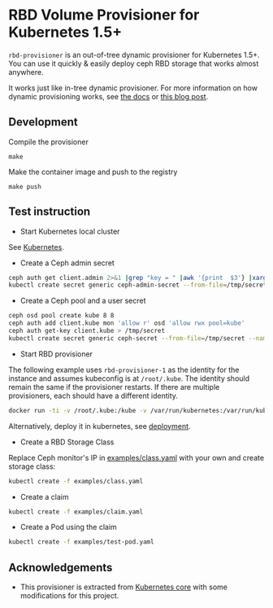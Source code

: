 # RBD Volume Provisioner for Kubernetes 1.5+

`rbd-provisioner` is an out-of-tree dynamic provisioner for Kubernetes 1.5+.
You can use it quickly & easily deploy ceph RBD storage that works almost
anywhere.

It works just like in-tree dynamic provisioner. For more information on how
dynamic provisioning works, see [the docs](http://kubernetes.io/docs/user-guide/persistent-volumes/)
or [this blog post](http://blog.kubernetes.io/2016/10/dynamic-provisioning-and-storage-in-kubernetes.html).

## Development

Compile the provisioner

```console
make
```

Make the container image and push to the registry

```console
make push
```

## Test instruction

* Start Kubernetes local cluster

See [Kubernetes](https://kubernetes.io/).

* Create a Ceph admin secret

```bash
ceph auth get client.admin 2>&1 |grep "key = " |awk '{print  $3'} |xargs echo -n > /tmp/secret
kubectl create secret generic ceph-admin-secret --from-file=/tmp/secret --namespace=kube-system
```

* Create a Ceph pool and a user secret

```bash
ceph osd pool create kube 8 8
ceph auth add client.kube mon 'allow r' osd 'allow rwx pool=kube'
ceph auth get-key client.kube > /tmp/secret
kubectl create secret generic ceph-secret --from-file=/tmp/secret --namespace=kube-system
```

* Start RBD provisioner

The following example uses `rbd-provisioner-1` as the identity for the instance and assumes kubeconfig is at `/root/.kube`. The identity should remain the same if the provisioner restarts. If there are multiple provisioners, each should have a different identity.

```bash
docker run -ti -v /root/.kube:/kube -v /var/run/kubernetes:/var/run/kubernetes --privileged --net=host quay.io/external_storage/rbd-provisioner /usr/local/bin/rbd-provisioner -master=http://127.0.0.1:8080 -kubeconfig=/kube/config -id=rbd-provisioner-1
```

Alternatively, deploy it in kubernetes, see [deployment](deploy/README.md).

* Create a RBD Storage Class

Replace Ceph monitor's IP in [examples/class.yaml](examples/class.yaml) with your own and create storage class:

```bash
kubectl create -f examples/class.yaml
```

* Create a claim

```bash
kubectl create -f examples/claim.yaml
```

* Create a Pod using the claim

```bash
kubectl create -f examples/test-pod.yaml
```

## Acknowledgements

* This provisioner is extracted from [Kubernetes core](https://github.com/kubernetes/kubernetes) with some modifications for this project.
